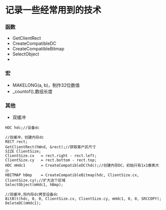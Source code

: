 # 记录一些经常用到的技术

### 函数
* GetClientRect 
* CreateCompatibleDC
* CreateCompatibleBitmap
* SelectObject
* 

### 宏
* MAKELONG(a, b)，制作32位数值
* \_countof(),数组长度

### 其他
* 双缓冲
```
HDC hdc;//设备dc

//双缓冲，创建内存dc
RECT rect;
GetClientRect(hWnd, &rect);//获取客户区尺寸
SIZE ClientSize;
ClientSize.cx	= rect.right - rect.left;
ClientSize.cy	= rect.bottom - rect.top;
HDC mHdc1       = CreateCompatibleDC(hdc);//创建内存DC，初始只有1x1像素大小
HBITMAP hBmp	= CreateCompatibleBitmap(hdc, ClientSize.cx, ClientSize.cy);//扩大这个区域
SelectObject(mHdc1, hBmp);

//双缓冲,将内存dc拷至设备dc
BitBlt(hdc, 0, 0, ClientSize.cx, ClientSize.cy, mHdc1, 0, 0, SRCCOPY);
DeleteDC(mHdc1);
```
